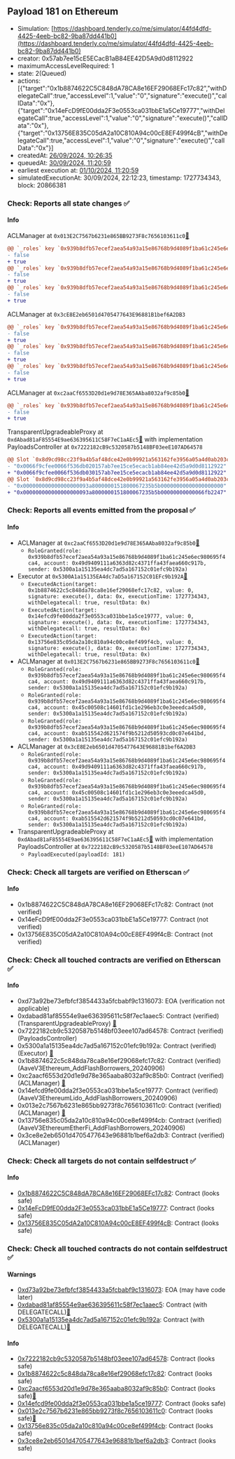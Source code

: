 ## Payload 181 on Ethereum

- Simulation: [https://dashboard.tenderly.co/me/simulator/44fd4dfd-4425-4eeb-bc82-9ba87dd441b0](https://dashboard.tenderly.co/me/simulator/44fd4dfd-4425-4eeb-bc82-9ba87dd441b0)
- creator: 0x57ab7ee15cE5ECacB1aB84EE42D5A9d0d8112922
- maximumAccessLevelRequired: 1
- state: 2(Queued)
- actions: [{"target":"0x1b8874622C5C848dA78CA8e16EF29068EFc17c82","withDelegateCall":true,"accessLevel":1,"value":"0","signature":"execute()","callData":"0x"},{"target":"0x14eFcD9fE00dda2F3e0553ca031bbE1a5Ce19777","withDelegateCall":true,"accessLevel":1,"value":"0","signature":"execute()","callData":"0x"},{"target":"0x13756E835C05dA2a10C810A94c00cE8EF499f4cB","withDelegateCall":true,"accessLevel":1,"value":"0","signature":"execute()","callData":"0x"}]
- createdAt: [26/09/2024, 10:26:35](https://etherscan.io/tx/0xddd097b284ffb67807dd1447cd405f55ba9023dff8913b757ecfde9aaae49386)
- queuedAt: [30/09/2024, 11:20:59](https://etherscan.io/tx/0x69afb20503311355f388c098925ea3ac74667d922948c28221a525c0a9c0b48e)
- earliest execution at: [01/10/2024, 11:20:59](https://www.epochconverter.com/countdown?q=1727781659)
- simulatedExecutionAt: 30/09/2024, 22:12:23, timestamp: 1727734343, block: 20866381
### Check: Reports all state changes :white_check_mark:

#### Info


ACLManager at `0x013E2C7567b6231e865BB9273F8c7656103611c0`[:ghost:](https://github.com/bgd-labs/aave-address-book "AaveV3EthereumLido.ACL_MANAGER")
```diff
@@ `_roles` key `0x939b8dfb57ecef2aea54a93a15e86768b9d4089f1ba61c245e6ec980695f4ca4.members.0x45c00508c14601fd1c1e296eb3c0e3eeedca45d0` @@
- false
+ true
@@ `_roles` key `0x939b8dfb57ecef2aea54a93a15e86768b9d4089f1ba61c245e6ec980695f4ca4.members.0x49d9409111a6363d82c4371ffa43faea660c917b` @@
- false
+ true
@@ `_roles` key `0x939b8dfb57ecef2aea54a93a15e86768b9d4089f1ba61c245e6ec980695f4ca4.members.0xab515542d621574f9b5212d50593cd0c07e641bd` @@
- false
+ true
```

ACLManager at `0x3cE8E2eb6501d4705477643E96881B1bef6A2DB3`
```diff
@@ `_roles` key `0x939b8dfb57ecef2aea54a93a15e86768b9d4089f1ba61c245e6ec980695f4ca4.members.0x45c00508c14601fd1c1e296eb3c0e3eeedca45d0` @@
- false
+ true
@@ `_roles` key `0x939b8dfb57ecef2aea54a93a15e86768b9d4089f1ba61c245e6ec980695f4ca4.members.0x49d9409111a6363d82c4371ffa43faea660c917b` @@
- false
+ true
@@ `_roles` key `0x939b8dfb57ecef2aea54a93a15e86768b9d4089f1ba61c245e6ec980695f4ca4.members.0xab515542d621574f9b5212d50593cd0c07e641bd` @@
- false
+ true
```

ACLManager at `0xc2aaCf6553D20d1e9d78E365AAba8032af9c85b0`[:ghost:](https://github.com/bgd-labs/aave-address-book "AaveV3Ethereum.ACL_MANAGER")
```diff
@@ `_roles` key `0x939b8dfb57ecef2aea54a93a15e86768b9d4089f1ba61c245e6ec980695f4ca4.members.0x49d9409111a6363d82c4371ffa43faea660c917b` @@
- false
+ true
```

TransparentUpgradeableProxy at `0xdAbad81aF85554E9ae636395611C58F7eC1aAEc5`[:ghost:](https://github.com/bgd-labs/aave-address-book "GovernanceV3Ethereum.PAYLOADS_CONTROLLER") with implementation PayloadsController at `0x7222182cB9c5320587b5148BF03eeE107AD64578`
```diff
@@ Slot `0x8d9cd98cc23f9a4b5af48dce42e0b99921a563162fe3956a05a4d0ab203cb345` @@
- "0x0066f9cfee0066f536db020157ab7ee15ce5ecacb1ab84ee42d5a9d0d8112922"
+ "0x0066f9cfee0066f536db030157ab7ee15ce5ecacb1ab84ee42d5a9d0d8112922"
@@ Slot `0x8d9cd98cc23f9a4b5af48dce42e0b99921a563162fe3956a05a4d0ab203cb346` @@
- "0x000000000000000000093a8000000151800067235b5b00000000000000000000"
+ "0x000000000000000000093a8000000151800067235b5b00000000000066fb2247"
```


### Check: Reports all events emitted from the proposal :white_check_mark:

#### Info

- ACLManager at `0xc2aaCf6553D20d1e9d78E365AAba8032af9c85b0`[:ghost:](https://github.com/bgd-labs/aave-address-book "AaveV3Ethereum.ACL_MANAGER")
  - `RoleGranted(role: 0x939b8dfb57ecef2aea54a93a15e86768b9d4089f1ba61c245e6ec980695f4ca4, account: 0x49d9409111a6363d82c4371ffa43faea660c917b, sender: 0x5300a1a15135ea4dc7ad5a167152c01efc9b192a)`
- Executor at `0x5300A1a15135EA4dc7aD5a167152C01EFc9b192A`[:ghost:](https://github.com/bgd-labs/aave-address-book "AaveV2Ethereum.POOL_ADMIN, AaveV2EthereumAMM.POOL_ADMIN, AaveV3Ethereum.ACL_ADMIN, AaveV3EthereumLido.ACL_ADMIN, GovernanceV3Ethereum.EXECUTOR_LVL_1")
  - `ExecutedAction(target: 0x1b8874622c5c848da78ca8e16ef29068efc17c82, value: 0, signature: execute(), data: 0x, executionTime: 1727734343, withDelegatecall: true, resultData: 0x)`
  - `ExecutedAction(target: 0x14efcd9fe00dda2f3e0553ca031bbe1a5ce19777, value: 0, signature: execute(), data: 0x, executionTime: 1727734343, withDelegatecall: true, resultData: 0x)`
  - `ExecutedAction(target: 0x13756e835c05da2a10c810a94c00ce8ef499f4cb, value: 0, signature: execute(), data: 0x, executionTime: 1727734343, withDelegatecall: true, resultData: 0x)`
- ACLManager at `0x013E2C7567b6231e865BB9273F8c7656103611c0`[:ghost:](https://github.com/bgd-labs/aave-address-book "AaveV3EthereumLido.ACL_MANAGER")
  - `RoleGranted(role: 0x939b8dfb57ecef2aea54a93a15e86768b9d4089f1ba61c245e6ec980695f4ca4, account: 0x49d9409111a6363d82c4371ffa43faea660c917b, sender: 0x5300a1a15135ea4dc7ad5a167152c01efc9b192a)`
  - `RoleGranted(role: 0x939b8dfb57ecef2aea54a93a15e86768b9d4089f1ba61c245e6ec980695f4ca4, account: 0x45c00508c14601fd1c1e296eb3c0e3eeedca45d0, sender: 0x5300a1a15135ea4dc7ad5a167152c01efc9b192a)`
  - `RoleGranted(role: 0x939b8dfb57ecef2aea54a93a15e86768b9d4089f1ba61c245e6ec980695f4ca4, account: 0xab515542d621574f9b5212d50593cd0c07e641bd, sender: 0x5300a1a15135ea4dc7ad5a167152c01efc9b192a)`
- ACLManager at `0x3cE8E2eb6501d4705477643E96881B1bef6A2DB3`
  - `RoleGranted(role: 0x939b8dfb57ecef2aea54a93a15e86768b9d4089f1ba61c245e6ec980695f4ca4, account: 0x49d9409111a6363d82c4371ffa43faea660c917b, sender: 0x5300a1a15135ea4dc7ad5a167152c01efc9b192a)`
  - `RoleGranted(role: 0x939b8dfb57ecef2aea54a93a15e86768b9d4089f1ba61c245e6ec980695f4ca4, account: 0x45c00508c14601fd1c1e296eb3c0e3eeedca45d0, sender: 0x5300a1a15135ea4dc7ad5a167152c01efc9b192a)`
  - `RoleGranted(role: 0x939b8dfb57ecef2aea54a93a15e86768b9d4089f1ba61c245e6ec980695f4ca4, account: 0xab515542d621574f9b5212d50593cd0c07e641bd, sender: 0x5300a1a15135ea4dc7ad5a167152c01efc9b192a)`
- TransparentUpgradeableProxy at `0xdAbad81aF85554E9ae636395611C58F7eC1aAEc5`[:ghost:](https://github.com/bgd-labs/aave-address-book "GovernanceV3Ethereum.PAYLOADS_CONTROLLER") with implementation PayloadsController at `0x7222182cB9c5320587b5148BF03eeE107AD64578`
  - `PayloadExecuted(payloadId: 181)`

### Check: Check all targets are verified on Etherscan :white_check_mark:

#### Info

- 0x1b8874622C5C848dA78CA8e16EF29068EFc17c82: Contract (not verified) 
- 0x14eFcD9fE00dda2F3e0553ca031bbE1a5Ce19777: Contract (not verified) 
- 0x13756E835C05dA2a10C810A94c00cE8EF499f4cB: Contract (not verified) 

### Check: Check all touched contracts are verified on Etherscan :white_check_mark:

#### Info

- 0xd73a92be73efbfcf3854433a5fcbabf9c1316073: EOA (verification not applicable)
- 0xdabad81af85554e9ae636395611c58f7ec1aaec5: Contract (verified) (TransparentUpgradeableProxy) [:ghost:](https://github.com/bgd-labs/aave-address-book "GovernanceV3Ethereum.PAYLOADS_CONTROLLER")
- 0x7222182cb9c5320587b5148bf03eee107ad64578: Contract (verified) (PayloadsController) 
- 0x5300a1a15135ea4dc7ad5a167152c01efc9b192a: Contract (verified) (Executor) [:ghost:](https://github.com/bgd-labs/aave-address-book "AaveV2Ethereum.POOL_ADMIN, AaveV2EthereumAMM.POOL_ADMIN, AaveV3Ethereum.ACL_ADMIN, AaveV3EthereumLido.ACL_ADMIN, GovernanceV3Ethereum.EXECUTOR_LVL_1")
- 0x1b8874622c5c848da78ca8e16ef29068efc17c82: Contract (verified) (AaveV3Ethereum_AddFlashBorrowers_20240906) 
- 0xc2aacf6553d20d1e9d78e365aaba8032af9c85b0: Contract (verified) (ACLManager) [:ghost:](https://github.com/bgd-labs/aave-address-book "AaveV3Ethereum.ACL_MANAGER")
- 0x14efcd9fe00dda2f3e0553ca031bbe1a5ce19777: Contract (verified) (AaveV3EthereumLido_AddFlashBorrowers_20240906) 
- 0x013e2c7567b6231e865bb9273f8c7656103611c0: Contract (verified) (ACLManager) [:ghost:](https://github.com/bgd-labs/aave-address-book "AaveV3EthereumLido.ACL_MANAGER")
- 0x13756e835c05da2a10c810a94c00ce8ef499f4cb: Contract (verified) (AaveV3EthereumEtherFi_AddFlashBorrowers_20240906) 
- 0x3ce8e2eb6501d4705477643e96881b1bef6a2db3: Contract (verified) (ACLManager) 

### Check: Check all targets do not contain selfdestruct :white_check_mark:

#### Info

- [0x1b8874622C5C848dA78CA8e16EF29068EFc17c82](https://etherscan.io/address/0x1b8874622C5C848dA78CA8e16EF29068EFc17c82): Contract (looks safe)
- [0x14eFcD9fE00dda2F3e0553ca031bbE1a5Ce19777](https://etherscan.io/address/0x14eFcD9fE00dda2F3e0553ca031bbE1a5Ce19777): Contract (looks safe)
- [0x13756E835C05dA2a10C810A94c00cE8EF499f4cB](https://etherscan.io/address/0x13756E835C05dA2a10C810A94c00cE8EF499f4cB): Contract (looks safe)

### Check: Check all touched contracts do not contain selfdestruct :white_check_mark:

#### Warnings

- [0xd73a92be73efbfcf3854433a5fcbabf9c1316073](https://etherscan.io/address/0xd73a92be73efbfcf3854433a5fcbabf9c1316073): EOA (may have code later)
- [0xdabad81af85554e9ae636395611c58f7ec1aaec5](https://etherscan.io/address/0xdabad81af85554e9ae636395611c58f7ec1aaec5): Contract (with DELEGATECALL)[:ghost:](https://github.com/bgd-labs/aave-address-book "GovernanceV3Ethereum.PAYLOADS_CONTROLLER")
- [0x5300a1a15135ea4dc7ad5a167152c01efc9b192a](https://etherscan.io/address/0x5300a1a15135ea4dc7ad5a167152c01efc9b192a): Contract (with DELEGATECALL)[:ghost:](https://github.com/bgd-labs/aave-address-book "AaveV2Ethereum.POOL_ADMIN, AaveV2EthereumAMM.POOL_ADMIN, AaveV3Ethereum.ACL_ADMIN, AaveV3EthereumLido.ACL_ADMIN, GovernanceV3Ethereum.EXECUTOR_LVL_1")

#### Info

- [0x7222182cb9c5320587b5148bf03eee107ad64578](https://etherscan.io/address/0x7222182cb9c5320587b5148bf03eee107ad64578): Contract (looks safe)
- [0x1b8874622c5c848da78ca8e16ef29068efc17c82](https://etherscan.io/address/0x1b8874622c5c848da78ca8e16ef29068efc17c82): Contract (looks safe)
- [0xc2aacf6553d20d1e9d78e365aaba8032af9c85b0](https://etherscan.io/address/0xc2aacf6553d20d1e9d78e365aaba8032af9c85b0): Contract (looks safe)[:ghost:](https://github.com/bgd-labs/aave-address-book "AaveV3Ethereum.ACL_MANAGER")
- [0x14efcd9fe00dda2f3e0553ca031bbe1a5ce19777](https://etherscan.io/address/0x14efcd9fe00dda2f3e0553ca031bbe1a5ce19777): Contract (looks safe)
- [0x013e2c7567b6231e865bb9273f8c7656103611c0](https://etherscan.io/address/0x013e2c7567b6231e865bb9273f8c7656103611c0): Contract (looks safe)[:ghost:](https://github.com/bgd-labs/aave-address-book "AaveV3EthereumLido.ACL_MANAGER")
- [0x13756e835c05da2a10c810a94c00ce8ef499f4cb](https://etherscan.io/address/0x13756e835c05da2a10c810a94c00ce8ef499f4cb): Contract (looks safe)
- [0x3ce8e2eb6501d4705477643e96881b1bef6a2db3](https://etherscan.io/address/0x3ce8e2eb6501d4705477643e96881b1bef6a2db3): Contract (looks safe)

